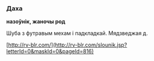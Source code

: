 ### Даха
**назоўнік, жаночы род**

Шуба з футравым мехам і падкладкай. Мядзведжая д.

<a rel="author">[http://rv-blr.com/](http://rv-blr.com/slounik.jsp?letterId=0&maskId=0&pageId=816)</a>

